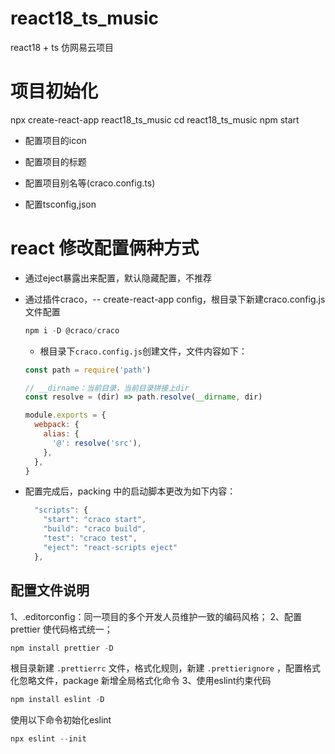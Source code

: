 # react18_ts_music
react18 + ts 仿网易云项目

# 项目初始化

npx create-react-app react18_ts_music
cd react18_ts_music
npm start

- 配置项目的icon

- 配置项目的标题

- 配置项目别名等(craco.config.ts)

- 配置tsconfig,json

# react 修改配置俩种方式

- 通过eject暴露出来配置，默认隐藏配置，不推荐

- 通过插件craco，-- create-react-app config，根目录下新建craco.config.js文件配置

  ```js
  npm i -D @craco/craco
  ```
  - 根目录下`craco.config.js`创建文件，文件内容如下：

  ```js
  const path = require('path')

  // __dirname：当前目录，当前目录拼接上dir
  const resolve = (dir) => path.resolve(__dirname, dir)

  module.exports = {
    webpack: {
      alias: {
        '@': resolve('src'),
      },
    },
  }
  ```
- 配置完成后，packing 中的启动脚本更改为如下内容：

  ```js
    "scripts": {
      "start": "craco start",
      "build": "craco build",
      "test": "craco test",
      "eject": "react-scripts eject"
    },
  ```
## 配置文件说明
1、.editorconfig：同一项目的多个开发人员维护一致的编码风格；
2、配置 prettier 使代码格式统一；
```js
npm install prettier -D
```
根目录新建 `.prettierrc` 文件，格式化规则，新建 `.prettierignore` ，配置格式化忽略文件，package 新增全局格式化命令
3、使用eslint约束代码

```js
npm install eslint -D
```
使用以下命令初始化eslint
```js
npx eslint --init
```